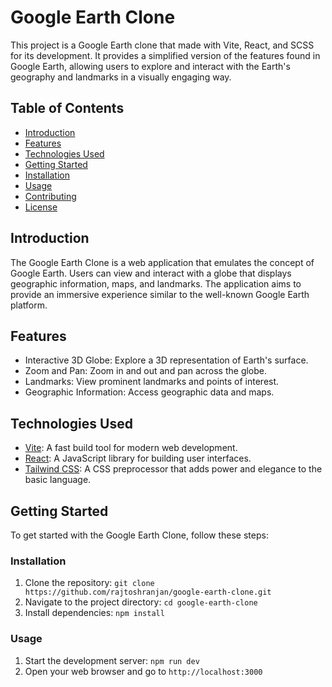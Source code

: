 # Google Earth Clone

This project is a Google Earth clone that made with Vite, React, and SCSS for its development. It provides a simplified version of the features found in Google Earth, allowing users to explore and interact with the Earth's geography and landmarks in a visually engaging way.

## Table of Contents

- [Introduction](#introduction)
- [Features](#features)
- [Technologies Used](#technologies-used)
- [Getting Started](#getting-started)
- [Installation](#installation)
- [Usage](#usage)
- [Contributing](#contributing)
- [License](#license)

## Introduction

The Google Earth Clone is a web application that emulates the concept of Google Earth. Users can view and interact with a globe that displays geographic information, maps, and landmarks. The application aims to provide an immersive experience similar to the well-known Google Earth platform.

## Features

- Interactive 3D Globe: Explore a 3D representation of Earth's surface.
- Zoom and Pan: Zoom in and out and pan across the globe.
- Landmarks: View prominent landmarks and points of interest.
- Geographic Information: Access geographic data and maps.

## Technologies Used

- [Vite](https://vitejs.dev/): A fast build tool for modern web development.
- [React](https://reactjs.org/): A JavaScript library for building user interfaces.
- [Tailwind CSS](https://tailwindcss.com/): A CSS preprocessor that adds power and elegance to the basic language.

## Getting Started

To get started with the Google Earth Clone, follow these steps:

### Installation

1. Clone the repository: `git clone https://github.com/rajtoshranjan/google-earth-clone.git`
2. Navigate to the project directory: `cd google-earth-clone`
3. Install dependencies: `npm install`

### Usage

1. Start the development server: `npm run dev`
2. Open your web browser and go to `http://localhost:3000`
